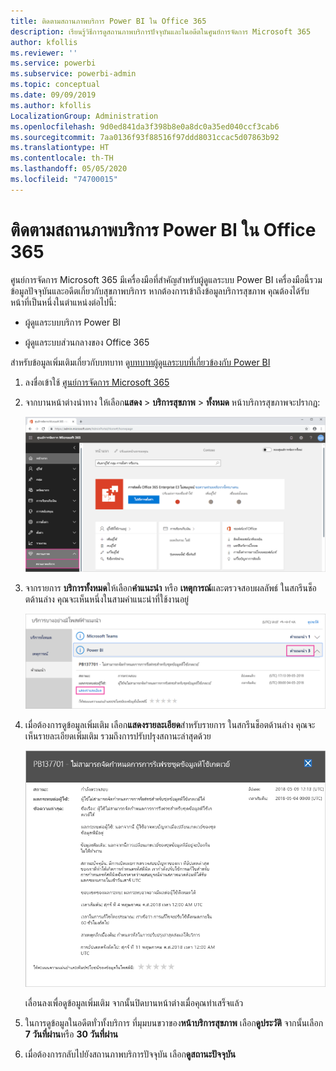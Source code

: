 ```yaml
---
title: ติดตามสถานภาพบริการ Power BI ใน Office 365
description: เรียนรู้วิธีการดูสถานภาพบริการปัจจุบันและในอดีตในศูนย์การจัดการ Microsoft 365
author: kfollis
ms.reviewer: ''
ms.service: powerbi
ms.subservice: powerbi-admin
ms.topic: conceptual
ms.date: 09/09/2019
ms.author: kfollis
LocalizationGroup: Administration
ms.openlocfilehash: 9d0ed841da3f398b8e0a8dc0a35ed040ccf3cab6
ms.sourcegitcommit: 7aa0136f93f88516f97ddd8031ccac5d07863b92
ms.translationtype: HT
ms.contentlocale: th-TH
ms.lasthandoff: 05/05/2020
ms.locfileid: "74700015"
---
```

# <a name="track-power-bi-service-health-in-office-365"></a>ติดตามสถานภาพบริการ Power BI ใน Office 365

ศูนย์การจัดการ Microsoft 365 มีเครื่องมือที่สำคัญสำหรับผู้ดูแลระบบ Power BI เครื่องมือนี้รวมข้อมูลปัจจุบันและอดีตเกี่ยวกับสุขภาพบริการ หากต้องการเข้าถึงข้อมูลบริการสุขภาพ คุณต้องได้รับหน้าที่เป็นหนึ่งในตำแหน่งต่อไปนี้:

* ผู้ดูแลระบบบริการ Power BI

* ผู้ดูแลระบบส่วนกลางของ Office 365

สำหรับข้อมูลเพิ่มเติมเกี่ยวกับบทบาท ดู[บทบาทผู้ดูแลระบบที่เกี่ยวข้องกับ Power BI](service-admin-administering-power-bi-in-your-organization.md#administrator-roles-related-to-power-bi)

1. ลงชื่อเข้าใช้ [ศูนย์การจัดการ Microsoft 365](https://portal.office.com/adminportal)

1. จากบานหน้าต่างนำทาง ให้เลือก**แสดง** > **บริการสุขภาพ** > **ทั้งหมด** หน้าบริการสุขภาพจะปรากฏ:

    ![สกรีนช็อตของศูนย์การเรียกตัวจัดการ Microsoft 365 ด้วยตัวเลือกสุขภาพและความสมบูรณ์ของบริการออกมา](media/service-admin-health/service-health-tile.png)

1. จากรายการ **บริการทั้งหมด**ให้เลือก**คำแนะนำ** หรือ **เหตุการณ์**และตรวจสอบผลลัพธ์ ในสกรีนช็อตด้านล่าง คุณจะเห็นหนึ่งในสามคำแนะนำที่ใช้งานอยู่

    ![สกรีนช็อตของการเรียกหน้าบริการสุขภาพที่มีสามคำแนะนำสำหรับ Power BI และแสดงรายละเอียดตัวเลือกออกมา](media/service-admin-health/active-advisories.png)

1. เมื่อต้องการดูข้อมูลเพิ่มเติม เลือก**แสดงรายละเอียด**สำหรับรายการ ในสกรีนช็อตด้านล่าง คุณจะเห็นรายละเอียดเพิ่มเติม รวมถึงการปรับปรุงสถานะล่าสุดด้วย

    ![สกรีนช็อตของรายละเอียดคำแนะนำ](media/service-admin-health/advisory-details.png)

    เลื่อนลงเพื่อดูข้อมูลเพิ่มเติม จากนั้นปิดบานหน้าต่างเมื่อคุณทำเสร็จแล้ว

1. ในการดูข้อมูลในอดีตทั่วทั้งบริการ ที่มุมบนขวาของ**หน้าบริการสุขภาพ** เลือก**ดูประวัติ** จากนั้นเลือก **7 วันที่ผ่าน**หรือ **30 วันที่ผ่าน** 

1. เมื่อต้องการกลับไปยังสถานภาพบริการปัจจุบัน เลือก**ดูสถานะปัจจุบัน**